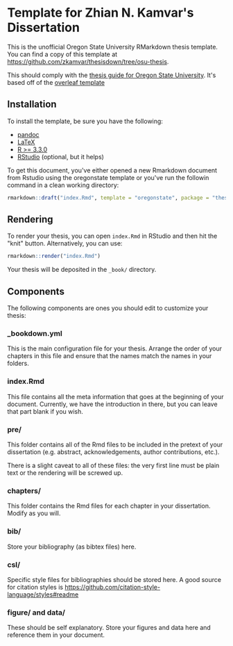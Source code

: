# Template for Zhian N. Kamvar's Dissertation

This is the unofficial Oregon State University RMarkdown thesis template. You 
can find a copy of this template at https://github.com/zkamvar/thesisdown/tree/osu-thesis.

This should comply with the [thesis guide for Oregon State University][4]. It's
based off of the [overleaf template][5]

## Installation

To install the template, be sure you have the following:

 - [pandoc][0]
 - [LaTeX][1]
 - [R >= 3.3.0][2]
 - [RStudio][3] (optional, but it helps)

To get this document, you've either opened a new Rmarkdown document from Rstudio
using the oregonstate template or you've run the followin command in a clean
working directory:

```r
rmarkdown::draft("index.Rmd", template = "oregonstate", package = "thesisdown")
```

## Rendering

To render your thesis, you can open `index.Rmd` in RStudio and then hit the
"knit" button. Alternatively, you can use:

```r
rmarkdown::render("index.Rmd")
```

Your thesis will be deposited in the `_book/` directory.

## Components

The following components are ones you should edit to customize your thesis:

### _bookdown.yml

This is the main configuration file for your thesis. Arrange the order of your
chapters in this file and ensure that the names match the names in your folders.

### index.Rmd

This file contains all the meta information that goes at the beginning of your
document. Currently, we have the introduction in there, but you can leave that
part blank if you wish. 

### pre/

This folder contains all of the Rmd files to be included in the pretext of your
dissertation (e.g. abstract, acknowledgements, author contributions, etc.).

There is a slight caveat to all of these files: the very first line must be 
plain text or the rendering will be screwed up.

### chapters/

This folder contains the Rmd files for each chapter in your dissertation. Modify
as you will.

### bib/

Store your bibliography (as bibtex files) here.

### csl/

Specific style files for bibliographies should be stored here. A good source for
citation styles is https://github.com/citation-style-language/styles#readme

### figure/ and data/

These should be self explanatory. Store your figures and data here and reference
them in your document. 


 [0]: http://pandoc.org/
 [1]: https://www.latex-project.org/get/
 [2]: https://r-project.org
 [3]: https://rstudio.org
 [4]: http://gradschool.oregonstate.edu/progress/thesis-guide
 [5]: https://www.overleaf.com/latex/templates/oregon-state-university-thesis-and-dissertation/wnvzcdhqshxf
